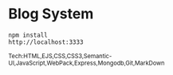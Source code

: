 # Blog System
    npm install
    http://localhost:3333

<sub>Tech:HTML,EJS,CSS,CSS3,Semantic-UI,JavaScript,WebPack,Express,Mongodb,Git,MarkDown</sub>
